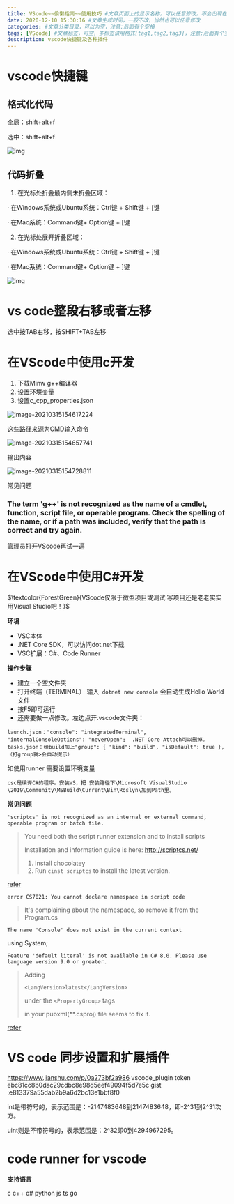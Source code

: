 ```yaml
---
title: VScode~~偷懒指南~~使用技巧 #文章页面上的显示名称，可以任意修改，不会出现在URL中
date: 2020-12-10 15:30:16 #文章生成时间，一般不改，当然也可以任意修改
categories: #文章分类目录，可以为空，注意:后面有个空格
tags: [VScode] #文章标签，可空，多标签请用格式[tag1,tag2,tag3]，注意:后面有个空格
description: vscode快捷键及各种插件
---
```


# vscode快捷键

## 格式化代码

全局：shift+alt+f  

选中：shift+alt+f

![img](https://pic3.zhimg.com/v2-7d752a63acab79dd2b546846e9f5fdd2_b.webp)

## 代码折叠

1. 在光标处折叠最内侧未折叠区域：

· 在Windows系统或Ubuntu系统：Ctrl键 + Shift键 + [键

· 在Mac系统：Command键+ Option键 + [键

2. 在光标处展开折叠区域：

· 在Windows系统或Ubuntu系统：Ctrl键 + Shift键 + ]键

· 在Mac系统：Command键+ Option键 + ]键

![img](https://pic2.zhimg.com/v2-a111ff823b8579f881475e9d950f5061_b.webp)



# vs code整段右移或者左移

选中按TAB右移，按SHIFT+TAB左移

# 在VScode中使用c开发

1. 下载Minw g++编译器
2. 设置环境变量
3. 设置c_cpp_properties.json

![image-20210315154617224](../MarkDownImg/image-20210315154617224.png)

这些路径来源为CMD输入命令

![image-20210315154657741](../MarkDownImg/image-20210315154657741.png)

输出内容

![image-20210315154728811](../MarkDownImg/image-20210315154728811.png)



常见问题

### The term 'g++' is not recognized as the name of a cmdlet, function, script file, or operable program. Check the spelling of the name, or if a path was included, verify that the path is correct and try again.

管理员打开VScode再试一遍

# 在VScode中使用C#开发

$\textcolor{ForestGreen}{VScode仅限于微型项目或测试  写项目还是老老实实用Visual Studio吧！}$

**环境**

- VSC本体
- .NET Core SDK，可以访问dot.net下载
- VSC扩展：C#、Code Runner

**操作步骤**

- 建立一个空文件夹
- 打开终端（TERMINAL） 输入``` dotnet new console``` 会自动生成Hello World文件
- 按F5即可运行 
- 还需要做一点修改。左边点开.vscode文件夹：
```
launch.json："console": "integratedTerminal", "internalConsoleOptions": "neverOpen";  .NET Core Attach可以删掉。
tasks.json：给build加上"group": { "kind": "build", "isDefault": true },（打group就>会自动提示）
```

如使用runner 需要设置环境变量
```
csc是编译C#的程序。安装VS，把 安装路径下\Microsoft VisualStudio
\2019\Community\MSBuild\Current\Bin\Roslyn\加到Path里。
```

**常见问题**

`'scriptcs' is not recognized as an internal or external command, operable program or batch file.`

> You need both the script runner extension and to install scripts
>
> Installation and information guide is here: http://scriptcs.net/
>
> 1. Install chocolatey
> 2. Run `cinst scriptcs` to install the latest version.

[refer](https://stackoverflow.com/questions/59261688/trouble-running-c-sharp-code-in-vs-code-getting-scriptcs-error)

`error CS7021: You cannot declare namespace in script code`

> It's complaining about the namespace, so remove it from the Program.cs

`The name 'Console' does not exist in the current context`

using System;

`Feature 'default literal' is not available in C# 8.0. Please use language version 9.0 or greater.`

> Adding
>
> ```
> <LangVersion>latest</LangVersion>
> ```
>
>  under the `<PropertyGroup>` tags
>
> in your pubxml(**.csproj) file seems to fix it.

[refer](https://stackoverflow.com/questions/47946732/c-sharp-7-1-cant-be-published/48085575#48085575)

# VS code 同步设置和扩展插件

https://www.jianshu.com/p/0a273bf2a986
vscode_plugin token ebc81cc8b0dac29cdbc8e98d5eef49094f5d7e5c
gist :e813379a55dab2b9a6d2bc13e1bbf8f0



int是带符号的，表示范围是：-2147483648到2147483648，即-2^31到2^31次方。

uint则是不带符号的，表示范围是：2^32即0到4294967295。

# code runner for vscode

**支持语言**

c c++ c# python js ts go 
